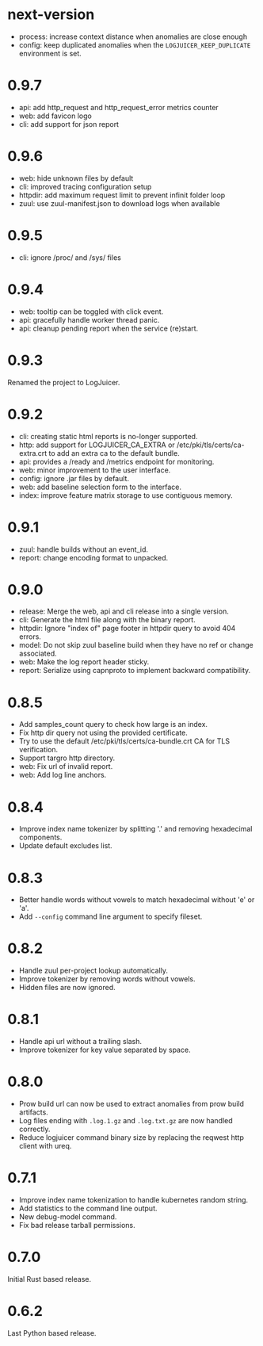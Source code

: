 next-version
============

- process: increase context distance when anomalies are close enough
- config: keep duplicated anomalies when the `LOGJUICER_KEEP_DUPLICATE` environment is set.

0.9.7
=====

- api: add http_request and http_request_error metrics counter
- web: add favicon logo
- cli: add support for json report

0.9.6
=====

- web: hide unknown files by default
- cli: improved tracing configuration setup
- httpdir: add maximum request limit to prevent infinit folder loop
- zuul: use zuul-manifest.json to download logs when available

0.9.5
=====

- cli: ignore /proc/ and /sys/ files

0.9.4
=====

- web: tooltip can be toggled with click event.
- api: gracefully handle worker thread panic.
- api: cleanup pending report when the service (re)start.

0.9.3
=====

Renamed the project to LogJuicer.

0.9.2
=====

- cli: creating static html reports is no-longer supported.
- http: add support for LOGJUICER_CA_EXTRA or /etc/pki/tls/certs/ca-extra.crt to add an extra ca to the default bundle.
- api: provides a /ready and /metrics endpoint for monitoring.
- web: minor improvement to the user interface.
- config: ignore .jar files by default.
- web: add baseline selection form to the interface.
- index: improve feature matrix storage to use contiguous memory.

0.9.1
=====

- zuul: handle builds without an event_id.
- report: change encoding format to unpacked.

0.9.0
=====

- release: Merge the web, api and cli release into a single version.
- cli: Generate the html file along with the binary report.
- httpdir: Ignore "index of" page footer in httpdir query to avoid 404 errors.
- model: Do not skip zuul baseline build when they have no ref or change associated.
- web: Make the log report header sticky.
- report: Serialize using capnproto to implement backward compatibility.

0.8.5
=====

- Add samples_count query to check how large is an index.
- Fix http dir query not using the provided certificate.
- Try to use the default /etc/pki/tls/certs/ca-bundle.crt CA for TLS verification.
- Support targro http directory.
- web: Fix url of invalid report.
- web: Add log line anchors.

0.8.4
=====

- Improve index name tokenizer by splitting '.' and removing hexadecimal components.
- Update default excludes list.

0.8.3
=====

- Better handle words without vowels to match hexadecimal without 'e' or 'a'.
- Add `--config` command line argument to specify fileset.

0.8.2
=====

- Handle zuul per-project lookup automatically.
- Improve tokenizer by removing words without vowels.
- Hidden files are now ignored.

0.8.1
=====

- Handle api url without a trailing slash.
- Improve tokenizer for key value separated by space.

0.8.0
=====

- Prow build url can now be used to extract anomalies from prow build artifacts.
- Log files ending with `.log.1.gz` and `.log.txt.gz` are now handled correctly.
- Reduce logjuicer command binary size by replacing the reqwest http client with ureq.

0.7.1
=====

- Improve index name tokenization to handle kubernetes random string.
- Add statistics to the command line output.
- New debug-model command.
- Fix bad release tarball permissions.

0.7.0
=====

Initial Rust based release.


0.6.2
=====

Last Python based release.
